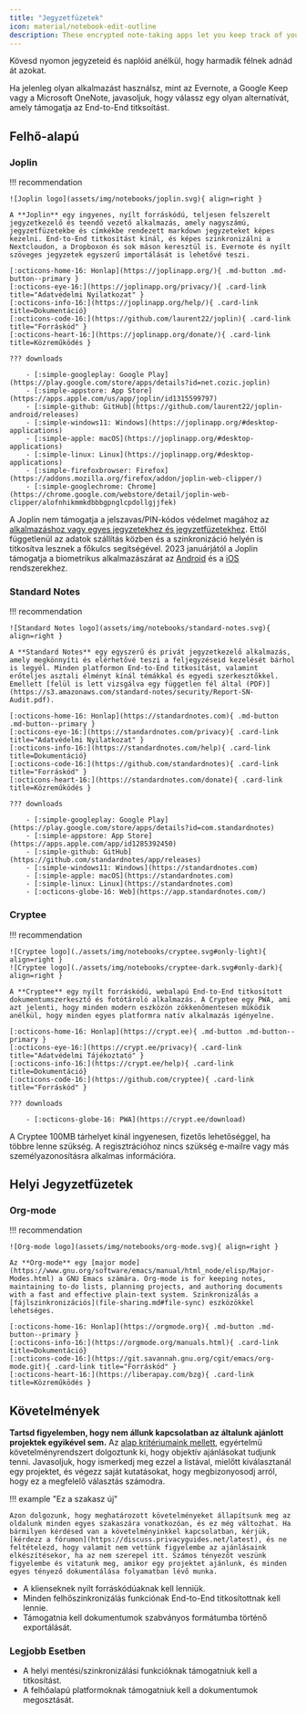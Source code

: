 ```yaml
---
title: "Jegyzetfüzetek"
icon: material/notebook-edit-outline
description: These encrypted note-taking apps let you keep track of your notes without giving them to a third-party.
---
```


Kövesd nyomon jegyzeteid és naplóid anélkül, hogy harmadik félnek adnád át azokat.

Ha jelenleg olyan alkalmazást használsz, mint az Evernote, a Google Keep vagy a Microsoft OneNote, javasoljuk, hogy válassz egy olyan alternatívát, amely támogatja az End-to-End titksoítást.

## Felhő-alapú

### Joplin

!!! recommendation

    ![Joplin logo](assets/img/notebooks/joplin.svg){ align=right }
    
    A **Joplin** egy ingyenes, nyílt forráskódú, teljesen felszerelt jegyzetkezelő és teendő vezető alkalmazás, amely nagyszámú, jegyzetfüzetekbe és címkékbe rendezett markdown jegyzeteket képes kezelni. End-to-End titkosítást kínál, és képes szinkronizálni a Nextcloudon, a Dropboxon és sok máson keresztül is. Evernote és nyílt szöveges jegyzetek egyszerű importálását is lehetővé teszi.
    
    [:octicons-home-16: Honlap](https://joplinapp.org/){ .md-button .md-button--primary }
    [:octicons-eye-16:](https://joplinapp.org/privacy/){ .card-link title="Adatvédelmi Nyilatkozat" }
    [:octicons-info-16:](https://joplinapp.org/help/){ .card-link title=Dokumentáció}
    [:octicons-code-16:](https://github.com/laurent22/joplin){ .card-link title="Forráskód" }
    [:octicons-heart-16:](https://joplinapp.org/donate/){ .card-link title=Közreműködés }
    
    ??? downloads
    
        - [:simple-googleplay: Google Play](https://play.google.com/store/apps/details?id=net.cozic.joplin)
        - [:simple-appstore: App Store](https://apps.apple.com/us/app/joplin/id1315599797)
        - [:simple-github: GitHub](https://github.com/laurent22/joplin-android/releases)
        - [:simple-windows11: Windows](https://joplinapp.org/#desktop-applications)
        - [:simple-apple: macOS](https://joplinapp.org/#desktop-applications)
        - [:simple-linux: Linux](https://joplinapp.org/#desktop-applications)
        - [:simple-firefoxbrowser: Firefox](https://addons.mozilla.org/firefox/addon/joplin-web-clipper/)
        - [:simple-googlechrome: Chrome](https://chrome.google.com/webstore/detail/joplin-web-clipper/alofnhikmmkdbbbgpnglcpdollgjjfek)

A Joplin nem támogatja a jelszavas/PIN-kódos védelmet magához az [alkalmazáshoz vagy egyes jegyzetekhez és jegyzetfüzetekhez](https://github.com/laurent22/joplin/issues/289). Ettől függetlenül az adatok szállítás közben és a szinkronizáció helyén is titkosítva lesznek a főkulcs segítségével. 2023 januárjától a Joplin támogatja a biometrikus alkalmazászárat az [Android](https://joplinapp.org/changelog_android/#android-v2-10-3-https-github-com-laurent22-joplin-releases-tag-android-v2-10-3-pre-release-2023-01-05t11-29-06z) és a [iOS](https://joplinapp.org/changelog_ios/#ios-v12-10-2-https-github-com-laurent22-joplin-releases-tag-ios-v12-10-2-2023-01-20t17-41-13z) rendszerekhez.

### Standard Notes

!!! recommendation

    ![Standard Notes logo](assets/img/notebooks/standard-notes.svg){ align=right }
    
    A **Standard Notes** egy egyszerű és privát jegyzetkezelő alkalmazás, amely megkönnyíti és elérhetővé teszi a feljegyzéseid kezelését bárhol is legyél. Minden platformon End-to-End titkosítást, valamint erőteljes asztali élményt kínál témákkal és egyedi szerkesztőkkel. Emellett [felül is lett vizsgálva egy független fél által (PDF)](https://s3.amazonaws.com/standard-notes/security/Report-SN-Audit.pdf).
    
    [:octicons-home-16: Honlap](https://standardnotes.com){ .md-button .md-button--primary }
    [:octicons-eye-16:](https://standardnotes.com/privacy){ .card-link title="Adatvédelmi Nyilatkozat" }
    [:octicons-info-16:](https://standardnotes.com/help){ .card-link title=Dokumentáció}
    [:octicons-code-16:](https://github.com/standardnotes){ .card-link title="Forráskód" }
    [:octicons-heart-16:](https://standardnotes.com/donate){ .card-link title=Közreműködés }
    
    ??? downloads
    
        - [:simple-googleplay: Google Play](https://play.google.com/store/apps/details?id=com.standardnotes)
        - [:simple-appstore: App Store](https://apps.apple.com/app/id1285392450)
        - [:simple-github: GitHub](https://github.com/standardnotes/app/releases)
        - [:simple-windows11: Windows](https://standardnotes.com)
        - [:simple-apple: macOS](https://standardnotes.com)
        - [:simple-linux: Linux](https://standardnotes.com)
        - [:octicons-globe-16: Web](https://app.standardnotes.com/)

### Cryptee

!!! recommendation

    ![Cryptee logo](./assets/img/notebooks/cryptee.svg#only-light){ align=right }
    ![Cryptee logo](./assets/img/notebooks/cryptee-dark.svg#only-dark){ align=right }
    
    A **Cryptee** egy nyílt forráskódú, webalapú End-to-End titkosított dokumentumszerkesztő és fotótároló alkalmazás. A Cryptee egy PWA, ami azt jelenti, hogy minden modern eszközön zökkenőmentesen működik anélkül, hogy minden egyes platformra natív alkalmazás igényelne.
    
    [:octicons-home-16: Honlap](https://crypt.ee){ .md-button .md-button--primary }
    [:octicons-eye-16:](https://crypt.ee/privacy){ .card-link title="Adatvédelmi Tájékoztató" }
    [:octicons-info-16:](https://crypt.ee/help){ .card-link title=Dokumentáció}
    [:octicons-code-16:](https://github.com/cryptee){ .card-link title="Forráskód" }
    
    ??? downloads
    
        - [:octicons-globe-16: PWA](https://crypt.ee/download)

A Cryptee 100MB tárhelyet kínál ingyenesen, fizetős lehetőséggel, ha többre lenne szükség. A regisztrációhoz nincs szükség e-mailre vagy más személyazonosításra alkalmas információra.

## Helyi Jegyzetfüzetek

### Org-mode

!!! recommendation

    ![Org-mode logo](assets/img/notebooks/org-mode.svg){ align=right }
    
    Az **Org-mode** egy [major mode](https://www.gnu.org/software/emacs/manual/html_node/elisp/Major-Modes.html) a GNU Emacs számára. Org-mode is for keeping notes, maintaining to-do lists, planning projects, and authoring documents with a fast and effective plain-text system. Szinkronizálás a [fájlszinkronizációs](file-sharing.md#file-sync) eszközökkel lehetséges.
    
    [:octicons-home-16: Honlap](https://orgmode.org){ .md-button .md-button--primary }
    [:octicons-info-16:](https://orgmode.org/manuals.html){ .card-link title=Dokumentáció}
    [:octicons-code-16:](https://git.savannah.gnu.org/cgit/emacs/org-mode.git){ .card-link title="Forráskód" }
    [:octicons-heart-16:](https://liberapay.com/bzg){ .card-link title=Közreműködés }

## Követelmények

**Tartsd figyelemben, hogy nem állunk kapcsolatban az általunk ajánlott projektek egyikével sem.** Az [alap kritériumaink mellett](about/criteria.md), egyértelmű követelményrendszert dolgoztunk ki, hogy objektív ajánlásokat tudjunk tenni. Javasoljuk, hogy ismerkedj meg ezzel a listával, mielőtt kiválasztanál egy projektet, és végezz saját kutatásokat, hogy megbizonyosodj arról, hogy ez a megfelelő választás számodra.

!!! example "Ez a szakasz új"

    Azon dolgozunk, hogy meghatározott követelményeket állapítsunk meg az oldalunk minden egyes szakaszára vonatkozóan, és ez még változhat. Ha bármilyen kérdésed van a követelményinkkel kapcsolatban, kérjük, [kérdezz a fórumon](https://discuss.privacyguides.net/latest), és ne feltételezd, hogy valamit nem vettünk figyelembe az ajánlásaink elkészítésekor, ha az nem szerepel itt. Számos tényezőt veszünk figyelembe és vitatunk meg, amikor egy projektet ajánlunk, és minden egyes tényező dokumentálása folyamatban lévő munka.

- A klienseknek nyílt forráskódúaknak kell lenniük.
- Minden felhőszinkronizálás funkciónak End-to-End titkosítottnak kell lennie.
- Támogatnia kell dokumentumok szabványos formátumba történő exportálását.

### Legjobb Esetben

- A helyi mentési/szinkronizálási funkcióknak támogatniuk kell a titkosítást.
- A felhőalapú platformoknak támogatniuk kell a dokumentumok megosztását.
